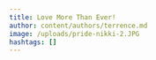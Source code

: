 ```yaml
---
title: Love More Than Ever!
author: content/authors/terrence.md
image: /uploads/pride-nikki-2.JPG
hashtags: []
---
```

